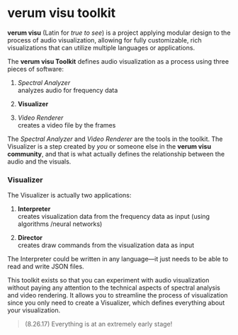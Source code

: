 # verum visu toolkit

**verum visu** (Latin for *true to see*) is a project applying modular design
to the process of audio visualization, allowing for fully customizable, rich
visualizations that can utilize multiple languages or applications.

The **verum visu Toolkit** defines audio visualization as a process using three pieces of software:

1. *Spectral Analyzer*\
    analyzes audio for frequency data

2. **Visualizer**

3. *Video Renderer*\
    creates a video file by the frames

The *Spectral Analyzer* and *Video Renderer* are the tools in the
toolkit. The Visualizer is a step created by *you* or someone else in the
**verum visu community**, and that is what actually defines the relationship between
the audio and the visuals.

### Visualizer
The Visualizer is actually two applications:

1. **Interpreter**\
    creates visualization data from the frequency data as input (using algorithms
    /neural networks)

2. **Director**\
	creates draw commands from the visualization data as input


<!-- 2. **Graphics**\
    (JSON) file which configures how visualization data should be mapped to properties of
    shapes for the renderer to animate -->

The Interpreter could be written in any language&mdash;it just needs to be able to read and
write JSON files.

<!-- for now (8.26.17), if it's written in Python, you can use vv-sptfile and/or vv-fmsfile -->

This toolkit exists so that you can experiment with audio visualization without
paying any attention to the technical aspects of spectral analysis and video rendering.
It allows you to streamline the process of visualization since you only need to create a
Visualizer, which defines everything about your visualization.

<!-- For more low-level control of the visualization of frames data, you can specify a **Frame Generator**,
a Python file that draws shapes for each frame. Frames data can also be generated by an Interpreted
as JSON, so you can create your own renderer in a language other than Python. -->

> (8.26.17) Everything is at an extremely early stage!

<!--
verum-visu.git
    submodule: analyzer.git; package: vvanalyzer
    submodule: renderer.git; package: vvrenderer
    submodule: sptfile.git; package: vvsptfile
    submodule: fmsfile.git; package: vvfmsfile
    submodule: rndfile.git; package: vvrndfile

TODO: publish the packages
(the tools and Visualizer parts should reference the appropriate file formats
directly)
TODO: create vvfmsfile and impl it in vvrenderer

TODO: put my personal visualizer process in a public repo


in this file, also write more about the ideas of the project -
the repo will pretty much be the project home page (in the OSS community)
-->